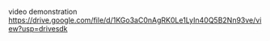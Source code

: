 video demonstration
https://drive.google.com/file/d/1KGo3aC0nAgRK0Le1LyIn40Q5B2Nn93ve/view?usp=drivesdk
